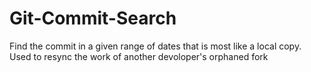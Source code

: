 # Git-Commit-Search
Find the commit in a given range of dates that is most like a local copy. Used to resync the work of another devoloper's orphaned fork
